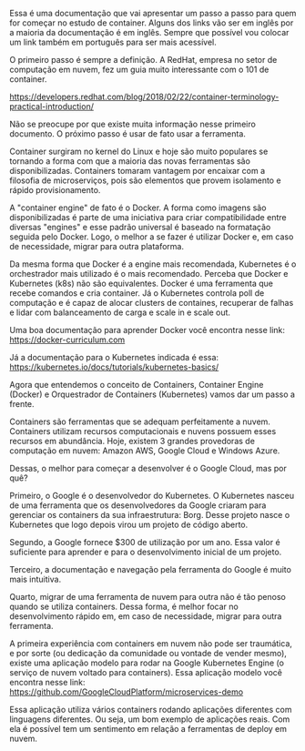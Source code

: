 Essa é uma documentação que vai apresentar um passo a passo para quem for começar no estudo de container. Alguns dos links vão ser em inglês por a maioria da documentação é em inglês. Sempre que possível vou colocar um link também em português para ser mais acessível.

O primeiro passo é sempre a definição. A RedHat, empresa no setor de computação em nuvem, fez um guia muito interessante com o 101 de container.

https://developers.redhat.com/blog/2018/02/22/container-terminology-practical-introduction/

Não se preocupe por que existe muita informação nesse primeiro documento. O próximo passo é usar de fato usar a ferramenta. 

Container surgiram no kernel do Linux e hoje são muito populares se tornando a forma com que a maioria das novas ferramentas são disponibilizadas. Containers tomaram vantagem por encaixar com a filosofia de microserviços, pois são elementos que provem isolamento e rápido provisionamento.

A "container engine" de fato é o Docker. A forma como imagens são disponibilizadas é parte de uma iniciativa para criar compatibilidade entre diversas "engines" e esse padrão universal é baseado na formatação seguida pelo Docker. Logo, o melhor a se fazer é utilizar Docker e, em caso de necessidade, migrar para outra plataforma.

Da mesma forma que Docker é a engine mais recomendada, Kubernetes é o orchestrador mais utilizado é o mais recomendado. Perceba que Docker e Kubernetes (k8s) não são equivalentes. Docker é uma ferramenta que recebe comandos e cria container. Já o Kubernetes controla poll de computação e é capaz de alocar clusters de containes, recuperar de falhas e lidar com balanceamento de carga e scale in e scale out.

Uma boa documentação para aprender Docker você encontra nesse link: https://docker-curriculum.com

Já a documentação para o Kubernetes indicada é essa: https://kubernetes.io/docs/tutorials/kubernetes-basics/

Agora que entendemos o conceito de Containers, Container Engine (Docker) e Orquestrador de Containers (Kubernetes) vamos dar um passo a frente. 

Containers são ferramentas que se adequam perfeitamente a nuvem. Containers utilizam recursos computacionais e nuvens possuem esses recursos em abundância. Hoje, existem 3 grandes provedoras de computação em nuvem: Amazon AWS, Google Cloud e Windows Azure. 

Dessas, o melhor para começar a desenvolver é o Google Cloud, mas por quê?

Primeiro, o Google é o desenvolvedor do Kubernetes. O Kubernetes nasceu de uma ferramenta que os desenvolvedores da Google criaram para gerenciar os containers da sua infraestrutura: Borg. Desse projeto nasce o Kubernetes que logo depois virou um projeto de código aberto.

Segundo, a Google fornece $300 de utilização por um ano. Essa valor é suficiente para aprender e para o desenvolvimento inicial de um projeto.

Terceiro, a documentação e navegação pela ferramenta do Google é muito mais intuitiva.

Quarto, migrar de uma ferramenta de nuvem para outra não é tão penoso quando se utiliza containers. Dessa forma, é melhor focar no desenvolvimento rápido em, em caso de necessidade, migrar para outra ferramenta.

A primeira experiência com containers em nuvem não pode ser traumática, e por sorte (ou dedicação da comunidade ou vontade de vender mesmo), existe uma aplicação modelo para rodar na Google Kubernetes Engine (o serviço de nuvem voltado para containers). Essa aplicação modelo você encontra nesse link: https://github.com/GoogleCloudPlatform/microservices-demo

Essa aplicação utiliza vários containers rodando aplicações diferentes com linguagens diferentes. Ou seja, um bom exemplo de aplicações reais. Com ela é possível tem um sentimento em relação a ferramentas de deploy em nuvem.

